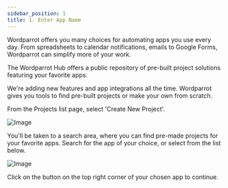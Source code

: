 ```yaml
---
sidebar_position: 1
title: 1. Enter App Name
---
```


Wordparrot offers you many choices for automating apps you use every day. From spreadsheets to calendar notifications, emails to Google Forms, Wordparrot can simplify more of your work.

The Wordparrot Hub offers a public repository of pre-built project solutions featuring your favorite apps.

We're adding new features and app integrations all the time. Wordparrot gives you tools to find pre-built projects or make your own from scratch.

From the Projects list page, select 'Create New Project'.

![Image](/img/docs/start-project/start-project_1_1.png)

You'll be taken to a search area, where you can find pre-made projects for your favorite apps. Search for the app of your choice, or select from the list below.

![Image](/img/docs/start-project/start-project_1_2.png)

Click on the button on the top right corner of your chosen app to continue.
